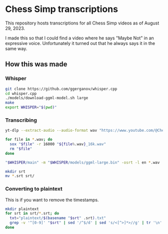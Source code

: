 # Chess Simp transcriptions

This repository hosts transcriptions for all Chess Simp videos as of August 29, 2023.

I made this so that I could find a video where he says "Maybe Not" in an expressive voice. Unfortunately it turned out that he always says it in the same way.

## How this was made

### Whisper

```bash
git clone https://github.com/ggerganov/whisper.cpp
cd whisper.cpp
./models/download-ggml-model.sh large
make
export WHISPER="$(pwd)"
```

### Transcribing

```bash
yt-dlp --extract-audio --audio-format wav "https://www.youtube.com/@ChessSimp"

for file in *.wav; do
  sox "$file" -r 16000 "${file%.wav}_16k.wav"
  rm "$file"
done

"$WHISPER/main" -m "$WHISPER/models/ggml-large.bin" -osrt -l en *.wav

mkdir srt
mv *.srt srt/
```

### Converting to plaintext

This is if you want to remove the timestamps.

```bash
mkdir plaintext
for srt in srt/*.srt; do
  txt="plaintext/$(basename "$srt" .srt).txt" 
  grep -v '^[0-9]' "$srt" | sed '/^$/d' | sed 's/<[^>]*>//g' | tr '\n' ' ' > "$txt"
done
```

